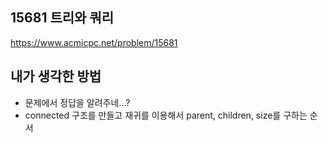 ## 15681 트리와 쿼리

<https://www.acmicpc.net/problem/15681>

## 내가 생각한 방법

<!-- ![이미지](./img.png) -->

- 문제에서 정답을 알려주네...?
- connected 구조를 만들고 재귀를 이용해서 parent, children, size를 구하는 순서

